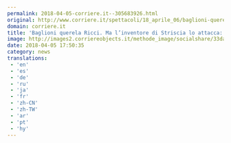 ```yaml
---
permalink: 2018-04-05-corriere.it--305683926.html
original: http://www.corriere.it/spettacoli/18_aprile_06/baglioni-querela-ricci-ma-l-inventore-striscia-attacca-melensa-creatura-che-trasuda-baci-perugina-5db2c8c4-38f4-11e8-88e7-5b815ecb2975.shtml
domain: corriere.it
title: 'Baglioni querela Ricci. Ma l’inventore di Striscia lo attacca: «È una melensa creatura che trasuda Baci Perugina»'
image: http://images2.corriereobjects.it/methode_image/socialshare/33da3666-38f6-11e8-88e7-5b815ecb2975.jpg
date: 2018-04-05 17:50:35
category: news
translations: 
 - 'en'
 - 'es'
 - 'de'
 - 'ru'
 - 'ja'
 - 'fr'
 - 'zh-CN'
 - 'zh-TW'
 - 'ar'
 - 'pt'
 - 'hy'
---
```



